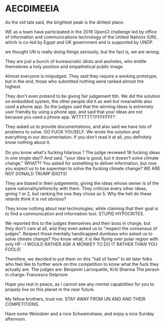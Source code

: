 # AECDIMEEIA

As the old tale said, the brightest peak is the dirtiest place.

WE as a team have participated in the 2019 OpenCI challenge led by office of information and communications technology of the United Nations (UN), which is co-led by Egypt and UK government and is supported by UNDP.

we thought UN is really doing things seriously, but the fact is, we are wrong.

They are just a bunch of bureaucratic idiots and assholes, who entitle themsleves a holy position and empathetical public image.

Almost everyone is misjudged. They said they require a working prototype, but in the end, those who submitted nothing were ranked almost the highest. 

They don't even pretend to be giving fair judgement tbh. We did the solution on embedded system, the other people did it as well but meanwhile also used a phone app. So the judges said that the winning ideas is extremely user friendly by using a phone app, and said that your ideas are not because you used a phone app. WTTTTTTTFFFFFFF?

They asked us to provide documentations, and also said we have lots of problems to solve. GO FUCK YOUSELF. We wrote the solution and everything in our documentation. If you don't read it at all, you definitely know nothing about it.

Do you know what's fucking hilarious？The judge reviewed 18 fucking ideas in one single day!? And said, "your idea is good, but it doesn't solve climate change." WHAT?? You asked for something to deliver information, but now you expect us to be superman to solve the fucking climate change? WE ARE NOT DONALD TRUMP IDIOTS!

They are biased in their judgements, giving the ideas whose owner is of the same nationality/ethinicity with them. They criticise every other ideas, giving 1 or 2, but ranking the one they chose as 5. Why the hell do these retards think it is not obvious?

They know nothing about real technologies, while claiming that their goal is to find a communication and information tool. STUPID HYPOCRITES.

We reported this to the judges themselves and their boss in charge, but they don't care at all, and they even asked us to "respect the consensus of judges". Respect those mentally handicapped dumbass who asked us to solve climate change? You know what, it is like flying over polar region with only HF--I WOULD RATHER ASK A MONKEY TO DO IT RATHER THAN YOU FOOLS!

Therefore, we decided to put them on this "hall of fame" to let later folks who feel like to further work on this competition to know what the fuck they actually are.
The judges are: Benjamin Larroquette, Kriti Sharma
The person in charge: Francesco Delpriore

Hope you rest in peace, as I cannot see any mental capabilities for you to propely live on this planet in the near future.

My fellow brothers, trust me. STAY AWAY FROM UN AND AND THEIR COMPETITIONS.

Have some Weissbier and a nice Schweinshaxe, and enjoy a nice Sunday afternoon.


